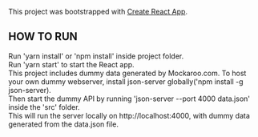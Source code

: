This project was bootstrapped with [Create React App](https://github.com/facebook/create-react-app).

## HOW TO RUN

Run 'yarn install' or 'npm install' inside project folder.<br>
Run 'yarn start' to start the React app.<br>
This project includes dummy data generated by Mockaroo.com. To host your own dummy webserver, 
install json-server globally('npm install -g json-server).<br>
Then start the dummy API by running 'json-server --port 4000 data.json' inside the 'src' folder.<br>
This will run the server locally on http://localhost:4000, with dummy data generated from the data.json file.